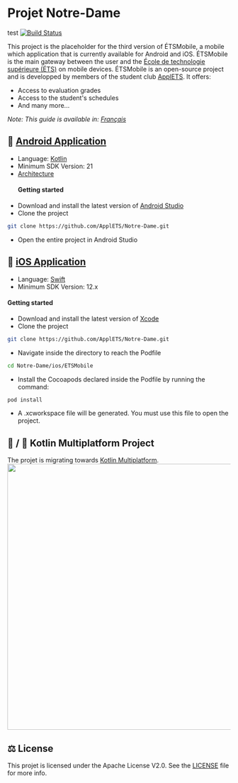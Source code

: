 # Projet Notre-Dame
test
[![Build Status](https://travis-ci.org/ApplETS/Notre-Dame.svg?branch=master)](https://travis-ci.org/ApplETS/Notre-Dame)

This project is the placeholder for the third version of ÉTSMobile, a mobile which application that is currently available for Android and iOS. ÉTSMobile is the main gateway between the user and the [École de technologie supérieure (ÉTS)](https://www.etsmtl.ca/) on mobile devices. ÉTSMobile is an open-source project and is developped by members of the student club [ApplETS](https://clubapplets.ca/). It offers:

* Access to evaluation grades
* Access to the student's schedules
* And many more...

_Note: This guide is available in: [Français](https://github.com/ApplETS/Notre-Dame/blob/master/README.fr.md)_

## 🤖 [Android Application](https://github.com/ApplETS/Notre-Dame/tree/master/android)
* Language: [Kotlin](https://github.com/ApplETS/Notre-Dame/search?l=kotlin)
* Minimum SDK Version: 21
* [Architecture](https://github.com/ApplETS/Notre-Dame/wiki/Architecture-(EN))
  #### Getting started
 * Download and install the latest version of [Android Studio](https://developer.android.com/studio/)
 * Clone the project
 ```bash
git clone https://github.com/ApplETS/Notre-Dame.git
```
 * Open the entire project in Android Studio

## 🍎 [iOS Application](https://github.com/ApplETS/Notre-Dame/tree/master/ios)
* Language: [Swift](https://github.com/ApplETS/Notre-Dame/search?l=swift)
* Minimum SDK Version: 12.x
 #### Getting started
 * Download and install the latest version of [Xcode](https://itunes.apple.com/ca/app/xcode/id497799835?mt=12)
 * Clone the project
  ```bash
git clone https://github.com/ApplETS/Notre-Dame.git
```
* Navigate inside the directory to reach the Podfile
 ```bash
cd Notre-Dame/ios/ETSMobile
```
* Install the Cocoapods declared inside the Podfile by running the command:
 ```bash
pod install
```
* A .xcworkspace file will be generated. You must use this file to open the project.
 
## 🤖 / 🍎 Kotlin Multiplatform Project
The projet is migrating towards [Kotlin Multiplatform](https://kotlinlang.org/docs/reference/multiplatform.html).
<image src="docs/images/architecture_multiplatform.png" width="600" />

## ⚖️ License
This projet is licensed under the Apache License V2.0. See the [LICENSE](https://github.com/ApplETS/Notre-Dame/blob/master/LICENSE) file for more info.
